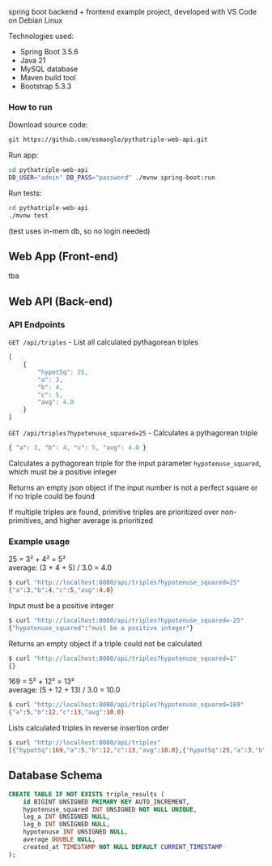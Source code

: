 spring boot backend + frontend example project, developed with VS Code on Debian Linux

Technologies used:
* Spring Boot 3.5.6
* Java 21
* MySQL database
* Maven build tool
* Bootstrap 5.3.3

### How to run

Download source code:
```bash
git https://github.com/esmangle/pythatriple-web-api.git
```

Run app:
```bash
cd pythatriple-web-api
DB_USER="admin" DB_PASS="password" ./mvnw spring-boot:run
```

Run tests:
```bash
cd pythatriple-web-api
./mvnw test
```

(test uses in-mem db, so no login needed)

## Web App (Front-end)

tba

## Web API (Back-end)

### API Endpoints

`GET /api/triples` - List all calculated pythagorean triples

```js
[
	{
		"hypotSq": 25,
		"a": 3,
		"b": 4,
		"c": 5,
		"avg": 4.0
	}
]
```

`GET /api/triples?hypotenuse_squared=25` - Calculates a pythagorean triple

```js
{ "a": 3, "b": 4, "c": 5, "avg": 4.0 }
```

Calculates a pythagorean triple for the input parameter `hypotenuse_squared`, which must be a positive integer

Returns an empty json object if the input number is not a perfect square or if no triple could be found

If multiple triples are found, primitive triples are prioritized over non-primitives, and higher average is prioritized

### Example usage

25 = 3² + 4² = 5²\
average: (3 + 4 + 5) / 3.0 = 4.0

```bash
$ curl "http://localhost:8080/api/triples?hypotenuse_squared=25"
{"a":3,"b":4,"c":5,"avg":4.0}
```

Input must be a positive integer

```bash
$ curl "http://localhost:8080/api/triples?hypotenuse_squared=-25"
{"hypotenuse_squared":"must be a positive integer"}
```

Returns an empty object if a triple could not be calculated

```bash
$ curl "http://localhost:8080/api/triples?hypotenuse_squared=1"
{}
```

169 = 5² + 12² = 13²\
average: (5 + 12 + 13) / 3.0 = 10.0

```bash
$ curl "http://localhost:8080/api/triples?hypotenuse_squared=169"
{"a":5,"b":12,"c":13,"avg":10.0}
```

Lists calculated triples in reverse insertion order

```bash
$ curl "http://localhost:8080/api/triples"
[{"hypotSq":169,"a":5,"b":12,"c":13,"avg":10.0},{"hypotSq":25,"a":3,"b":4,"c":5,"avg":4.0}]
```

## Database Schema

```sql
CREATE TABLE IF NOT EXISTS triple_results (
    id BIGINT UNSIGNED PRIMARY KEY AUTO_INCREMENT,
    hypotenuse_squared INT UNSIGNED NOT NULL UNIQUE,
    leg_a INT UNSIGNED NULL,
    leg_b INT UNSIGNED NULL,
    hypotenuse INT UNSIGNED NULL,
    average DOUBLE NULL,
    created_at TIMESTAMP NOT NULL DEFAULT CURRENT_TIMESTAMP
);
```
